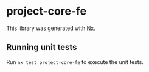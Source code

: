 # project-core-fe

This library was generated with [Nx](https://nx.dev).

## Running unit tests

Run `nx test project-core-fe` to execute the unit tests.
